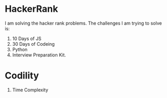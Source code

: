 # HackerRank
I am solving the hacker rank problems. The challenges I am trying to solve is:
1. 10 Days of JS
2. 30 Days of Codeing
3. Python
4. Interview Preparation Kit.


# Codility

1. Time Complexity